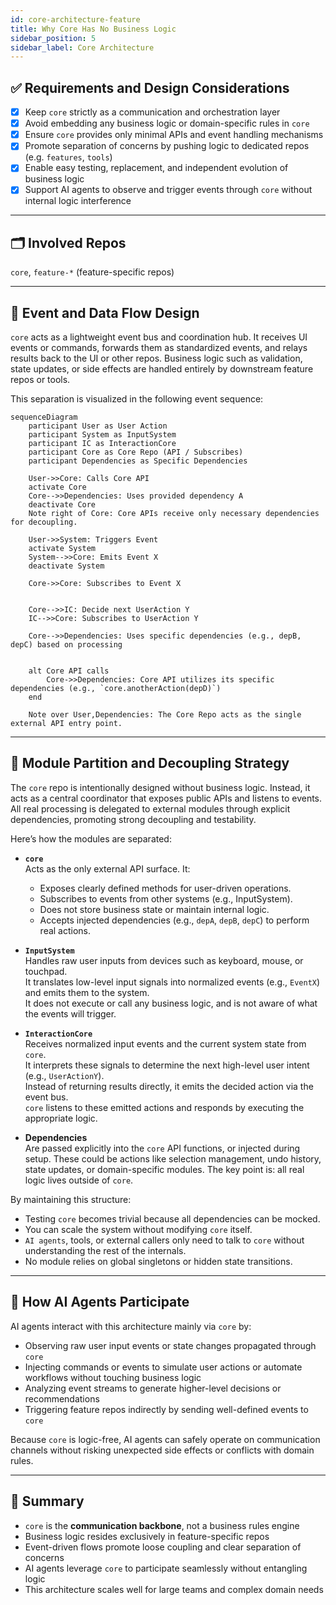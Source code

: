 ```yaml
---
id: core-architecture-feature
title: Why Core Has No Business Logic
sidebar_position: 5
sidebar_label: Core Architecture
---
```


## ✅ Requirements and Design Considerations

- [x] Keep `core` strictly as a communication and orchestration layer
- [x] Avoid embedding any business logic or domain-specific rules in `core`
- [x] Ensure `core` provides only minimal APIs and event handling mechanisms
- [x] Promote separation of concerns by pushing logic to dedicated repos (e.g. `features`, `tools`)
- [x] Enable easy testing, replacement, and independent evolution of business logic
- [x] Support AI agents to observe and trigger events through `core` without internal logic interference

---

## 🗂️ Involved Repos

`core`, `feature-*` (feature-specific repos)

---

## 🔁 Event and Data Flow Design

`core` acts as a lightweight event bus and coordination hub. It receives UI events or commands, forwards them as standardized events, and relays results back to the UI or other repos. Business logic such as validation, state updates, or side effects are handled entirely by downstream feature repos or tools.

This separation is visualized in the following event sequence:

```mermaid
sequenceDiagram
    participant User as User Action
    participant System as InputSystem
    participant IC as InteractionCore
    participant Core as Core Repo (API / Subscribes)
    participant Dependencies as Specific Dependencies

    User->>Core: Calls Core API
    activate Core
    Core-->>Dependencies: Uses provided dependency A
    deactivate Core
    Note right of Core: Core APIs receive only necessary dependencies for decoupling.

    User->>System: Triggers Event
    activate System
    System-->>Core: Emits Event X
    deactivate System

    Core->>Core: Subscribes to Event X


    Core-->>IC: Decide next UserAction Y
    IC-->>Core: Subscribes to UserAction Y

    Core-->>Dependencies: Uses specific dependencies (e.g., depB, depC) based on processing


    alt Core API calls
        Core->>Dependencies: Core API utilizes its specific dependencies (e.g., `core.anotherAction(depD)`)
    end

    Note over User,Dependencies: The Core Repo acts as the single external API entry point.
```

---

## 🧱 Module Partition and Decoupling Strategy

The `core` repo is intentionally designed without business logic. Instead, it acts as a central coordinator that exposes public APIs and listens to events. All real processing is delegated to external modules through explicit dependencies, promoting strong decoupling and testability.

Here’s how the modules are separated:

- **`core`**  
  Acts as the only external API surface. It:

  - Exposes clearly defined methods for user-driven operations.
  - Subscribes to events from other systems (e.g., InputSystem).
  - Does not store business state or maintain internal logic.
  - Accepts injected dependencies (e.g., `depA`, `depB`, `depC`) to perform real actions.

- **`InputSystem`**  
  Handles raw user inputs from devices such as keyboard, mouse, or touchpad.  
  It translates low-level input signals into normalized events (e.g., `EventX`) and emits them to the system.  
  It does not execute or call any business logic, and is not aware of what the events will trigger.

- **`InteractionCore`**  
  Receives normalized input events and the current system state from `core`.  
  It interprets these signals to determine the next high-level user intent (e.g., `UserActionY`).  
  Instead of returning results directly, it emits the decided action via the event bus.  
  `core` listens to these emitted actions and responds by executing the appropriate logic.

- **Dependencies**  
  Are passed explicitly into the `core` API functions, or injected during setup. These could be actions like selection management, undo history, state updates, or domain-specific modules. The key point is: all real logic lives outside of `core`.

By maintaining this structure:

- Testing `core` becomes trivial because all dependencies can be mocked.
- You can scale the system without modifying `core` itself.
- `AI agents`, tools, or external callers only need to talk to `core` without understanding the rest of the internals.
- No module relies on global singletons or hidden state transitions.

---

## 🤖 How AI Agents Participate

AI agents interact with this architecture mainly via `core` by:

- Observing raw user input events or state changes propagated through `core`
- Injecting commands or events to simulate user actions or automate workflows without touching business logic
- Analyzing event streams to generate higher-level decisions or recommendations
- Triggering feature repos indirectly by sending well-defined events to `core`

Because `core` is logic-free, AI agents can safely operate on communication channels without risking unexpected side effects or conflicts with domain rules.

---

## 📌 Summary

- `core` is the **communication backbone**, not a business rules engine
- Business logic resides exclusively in feature-specific repos
- Event-driven flows promote loose coupling and clear separation of concerns
- AI agents leverage `core` to participate seamlessly without entangling logic
- This architecture scales well for large teams and complex domain needs
